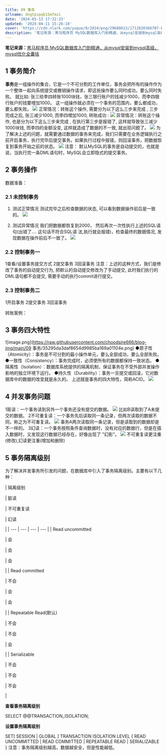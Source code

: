 ```yaml
---
title: 09 事务
urlname: dngtpspqb15m7mzi
date: '2024-03-13 17:32:33'
updated: '2024-04-11 15:26:10'
cover: 'https://cdn.nlark.com/yuque/0/2024/png/29688613/1712820366707-b2128102-0cc0-4494-b5c6-fbc9ac724b77.png'
description: '笔记来源：黑马程序员 MySQL数据库入门到精通，从mysql安装到mysql高级、mysql优化全囊括1 事务简介事务是一组操作的集合，它是一个不可分割的工作单位，事务会把所有的操作作为一个整体一起向系统提交或撤销操作请求，即这些操作要么同时成功，要么同时失败。就比如: 张三给李四转账100...'
---
```

**笔记来源：**[黑马程序员 MySQL数据库入门到精通，从mysql安装到mysql高级、mysql优化全囊括](https://www.bilibili.com/video/BV1Kr4y1i7ru/?spm_id_from=333.337.search-card.all.click&vd_source=e8046ccbdc793e09a75eb61fe8e84a30)

## **1 事务简介**

**事务**是一组操作的集合，它是一个不可分割的工作单位，事务会把所有的操作作为一个整体一起向系统提交或撤销操作请求，即这些操作要么同时成功，要么同时失败。
就比如: 张三给李四转账1000块钱，张三银行账户的钱减少1000，而李四银行账户的钱要增加1000。 这一组操作就必须在一个事务的范围内，要么都成功，要么都失败。 
![](https://www.yuque.com/api/filetransfer/images?url=https%3A%2F%2Fimg2022.cnblogs.com%2Fblog%2F2217415%2F202205%2F2217415-20220505215729675-686542799.png&sign=e6b69f1fd900d6e188811d0b2e902606d904992e85b1081206ac6ebee5481c90#from=url&id=lDPKp&originHeight=219&originWidth=1253&originalType=binary&ratio=1.2395833730697632&rotation=0&showTitle=false&status=done&style=none&title=)
正常情况：转账这个操作, 需要分为以下这么三步来完成 , 三步完成之后, 张三减少1000, 而李四增加1000, 转账成功 : 
![](https://www.yuque.com/api/filetransfer/images?url=https%3A%2F%2Fimg2022.cnblogs.com%2Fblog%2F2217415%2F202205%2F2217415-20220505215747367-1044727964.png&sign=ce618d67904169c25b8d303d714516c7a7e847be131e724402f650773fa5b381#from=url&id=yG0oM&originHeight=318&originWidth=1305&originalType=binary&ratio=1.2395833730697632&rotation=0&showTitle=false&status=done&style=none&title=)
异常情况：转账这个操作, 也是分为以下这么三步来完成 , 在执行第三步是报错了, 这样就导致张三减少1000块钱, 而李四的金额没变, 这样就造成了数据的不一致, 就出现问题了。 
![](https://www.yuque.com/api/filetransfer/images?url=https%3A%2F%2Fimg2022.cnblogs.com%2Fblog%2F2217415%2F202205%2F2217415-20220505215807932-2003006191.png&sign=5e8a22146c64907e4a23ab773d5f92a6c06f5d901ec746d3c3633eea8e84b0a1#from=url&id=Wzji7&originHeight=483&originWidth=1270&originalType=binary&ratio=1.2395833730697632&rotation=0&showTitle=false&status=done&style=none&title=)
为了解决上述的问题，就需要通过数据的事务来完成，我们只需要在业务逻辑执行之前开启事务，执行完毕后提交事务。如果执行过程中报错，则回滚事务，把数据恢复到事务开始之前的状态。 
![](https://www.yuque.com/api/filetransfer/images?url=https%3A%2F%2Fimg2022.cnblogs.com%2Fblog%2F2217415%2F202205%2F2217415-20220505215829428-1464323206.png&sign=a469d16f459eca52982e2027f17cd66c3f3c91801ffc8fbb2efc444895bcc02d#from=url&id=uTQGc&originHeight=450&originWidth=1240&originalType=binary&ratio=1.2395833730697632&rotation=0&showTitle=false&status=done&style=none&title=)
注意： 默认MySQL的事务是自动提交的，也就是说，当执行完一条DML语句时，MySQL会立即隐式的提交事务。

## **2 事务操作**

数据准备：

### **2.1 未控制事务**

1. 测试正常情况
测试完毕之后检查数据的状态, 可以看到数据操作前后是一致的。 
![](https://www.yuque.com/api/filetransfer/images?url=https%3A%2F%2Fimg2022.cnblogs.com%2Fblog%2F2217415%2F202205%2F2217415-20220505220115555-580664995.png&sign=57ce7aeb6a0cf039bfc098d0de7582fe419e653f88b47961159504a2527f0b87#from=url&id=iszY2&originHeight=231&originWidth=869&originalType=binary&ratio=1.2395833730697632&rotation=0&showTitle=false&status=done&style=none&title=)

2. 测试异常情况
我们把数据都恢复到2000， 然后再次一次性执行上述的SQL语句(出错了.... 这句话不符合SQL语 法,执行就会报错)，检查最终的数据情况, 发现数据在操作前后不一致了。 
![](https://www.yuque.com/api/filetransfer/images?url=https%3A%2F%2Fimg2022.cnblogs.com%2Fblog%2F2217415%2F202205%2F2217415-20220505220233300-1614034931.png&sign=3c38a83468df8f2c801b35b86f75538a5ee11e254030218a6fc2afd9928771cd#from=url&id=CKnqE&originHeight=209&originWidth=855&originalType=binary&ratio=1.2395833730697632&rotation=0&showTitle=false&status=done&style=none&title=)

### **2.2 控制事务一**

1查看/设置事务提交方式
2提交事务
3回滚事务
注意：上述的这种方式，我们是修改了事务的自动提交行为, 把默认的自动提交修改为了手动提交, 此时我们执行的DML语句都不会提交, 需要手动的执行commit进行提交。

### **2.3 控制事务二**

1开启事务
2提交事务
3回滚事务

转账案例：

## **3 事务四大特性**
![image.png](https://raw.githubusercontent.com/choodsire666/blog-img/main/09 事务/35295da3daf8654d9985ba169a01104e.png)
●原子性（Atomicity）：事务是不可分割的最小操作单元，要么全部成功，要么全部失败。
●一致性（Consistency）：事务完成时，必须使所有的数据都保持一致状态。
●隔离性（Isolation）：数据库系统提供的隔离机制，保证事务在不受外部并发操作影响的独立环境下运行。
●持久性（Durability）：事务一旦提交或回滚，它对数据库中的数据的改变就是永久的。
上述就是事务的四大特性，简称ACID。 
![](https://www.yuque.com/api/filetransfer/images?url=https%3A%2F%2Fimg2022.cnblogs.com%2Fblog%2F2217415%2F202205%2F2217415-20220505220737640-1206556436.png&sign=2b0640d00fb41918fe78ea8dd8859b0f03d060f2cefd24a0932ecbbed30fb810#from=url&id=EvbWF&originHeight=818&originWidth=1168&originalType=binary&ratio=1.2395833730697632&rotation=0&showTitle=false&status=done&style=none&title=)

## **4 并发事务问题**

1赃读：一个事务读到另外一个事务还没有提交的数据。
![](https://www.yuque.com/api/filetransfer/images?url=https%3A%2F%2Fimg2022.cnblogs.com%2Fblog%2F2217415%2F202205%2F2217415-20220505220803509-846475353.png&sign=6a11d2d93cab09e71549bb2c79f36ae2d50154ee7eef2de9c70922e468967395#from=url&id=rsYe1&originHeight=377&originWidth=1335&originalType=binary&ratio=1.2395833730697632&rotation=0&showTitle=false&status=done&style=none&title=)
比如B读取到了A未提交的数据。
2不可重复读：一个事务先后读取同一条记录，但两次读取的数据不同，称之为不可重复读。
![](https://www.yuque.com/api/filetransfer/images?url=https%3A%2F%2Fimg2022.cnblogs.com%2Fblog%2F2217415%2F202205%2F2217415-20220505220828152-1242800988.png&sign=7a24991335b75103c8caf5068628044924cf8f8c807bdde9b02513b2e07e6ef5#from=url&id=FVSZP&originHeight=307&originWidth=1325&originalType=binary&ratio=1.2395833730697632&rotation=0&showTitle=false&status=done&style=none&title=)
事务A两次读取同一条记录，但是读取到的数据却是不一样的。
3幻读：一个事务按照条件查询数据时，没有对应的数据行，但是在插入数据时，又发现这行数据已经存在，好像出现了 "幻影"。
![](https://www.yuque.com/api/filetransfer/images?url=https%3A%2F%2Fimg2022.cnblogs.com%2Fblog%2F2217415%2F202205%2F2217415-20220505220901865-532256509.png&sign=7185248e6930ef1e8f4f5adaad9b58ffd220d1987da82336787ec7dd78fd804f#from=url&id=z9oQI&originHeight=344&originWidth=1273&originalType=binary&ratio=1.2395833730697632&rotation=0&showTitle=false&status=done&style=none&title=)
不可重复读更注重(修改),幻读更注重(增加和删除)

## **5 事务隔离级别**

为了解决并发事务所引发的问题，在数据库中引入了事务隔离级别。主要有以下几种：

| 隔离级别

 | 脏读

 | 不可重复读

 | 幻读

 |
| --- | --- | --- | --- |
| Read uncommitted

 | 会

 | 会

 | 会

 |
| Read committed

 | 不会

 | 会

 | 会

 |
| Repeatable Read(默认)

 | 不会

 | 不会

 | 会

 |
| Serializable

 | 不会

 | 不会

 | 不会

 |

**查看事务隔离级别**

SELECT @@TRANSACTION_ISOLATION;

**设置事务隔离级别**

SET[ SESSION | GLOBAL ] TRANSACTION ISOLATION LEVEL { READ UNCOMMITTED | READ COMMITTED | REPEATABLE READ | SERIALIZABLE }
注意：事务隔离级别越高，数据越安全，但是性能越低。
